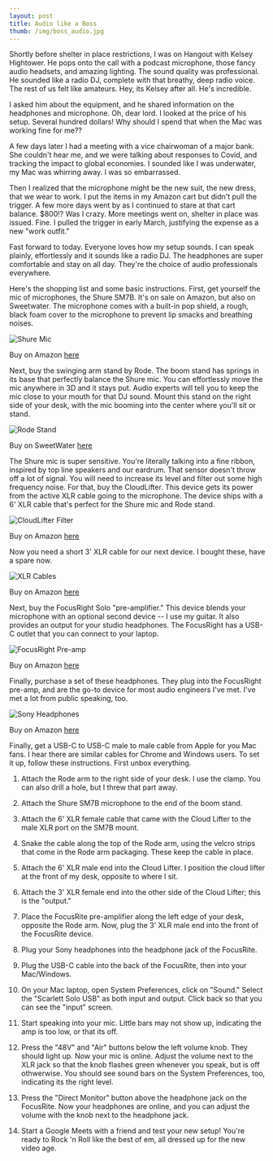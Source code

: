 ```yaml
---
layout: post
title: Audio like a Boss
thumb: /img/boss_audio.jpg
---
```


Shortly before shelter in place restrictions, I was on Hangout with Kelsey Hightower.   He pops onto the call with a podcast microphone, those fancy audio headsets, and amazing lighting.  The sound quality was professional.  He sounded like a radio DJ, complete with that breathy, deep radio voice.  The rest of us felt like amateurs.  Hey, its Kelsey after all.  He's incredible.

I asked him about the equipment, and he shared information on the headphones and microphone.  Oh, dear lord. I looked at the price of his setup. Several hundred dollars! Why should I spend that when the Mac was working fine for me??

A few days later I had a meeting with a vice chairwoman of a major bank.  She couldn't hear me, and we were talking about responses to Covid, and tracking the impact to global economies.  I sounded like I was underwater, my Mac was whirring away.  I was so embarrassed.

Then I realized that the microphone might be the new suit, the new dress, that we wear to work.  I put the items in my Amazon cart but didn't pull the trigger.  A few more days went by as I continued to stare at that cart balance.  $800!?  Was I crazy.  More meetings went on, shelter in place was issued.  Fine. I pulled the trigger in early March, justifying the expense as a new "work outfit."

Fast forward to today.  Everyone loves how my setup sounds.  I can speak plainly, effortlessly and it sounds like a radio DJ.  The headphones are super comfortable and stay on all day.  They're the choice of audio professionals everywhere.

Here's the shopping list and some basic instructions.  First, get yourself the mic of microphones, the Shure SM7B.  It's on sale on Amazon, but also on Sweetwater.  The microphone comes with a built-in pop shield, a rough, black foam cover to the microphone to prevent lip smacks and breathing noises.

![Shure Mic](https://scott.ai/img/boss_audio_mic.jpg)

Buy on Amazon [here](https://www.amazon.com/gp/product/B0002E4Z8M/ref=ox_sc_act_title_1?smid=ATVPDKIKX0DER&psc=1)

Next, buy the swinging arm stand by Rode. The boom stand has springs in its base that perfectly balance the
Shure mic. You can effortlessly move the mic anywhere in 3D and it stays put.  Audio experts
will tell you to keep the mic close to your mouth for that DJ sound.  Mount this stand on the right side
of your desk, with the mic booming into the center where you'll sit or stand.

![Rode Stand](https://scott.ai/img/boss_audio_arm.jpg)

Buy on SweetWater [here](https://www.sweetwater.com/store/detail/PSA1Rode--rode-psa1-professional-studio-boom-arm)

The Shure mic is super sensitive.  You're literally talking into a fine ribbon, inspired by top line speakers and our eardrum. That sensor doesn't throw off a lot  of signal.  You will need to increase its level
and filter out some high frequency noise. For that, buy the CloudLifter.  This device gets its power from
the active XLR cable going to the microphone.  The device ships with a 6' XLR cable that's perfect for
the Shure mic and Rode stand.

![CloudLifter Filter](https://scott.ai/img/boss_audio_filter.jpg)

Buy on Amazon [here](https://www.amazon.com/Cloud-Microphones-CL-1-Cloudlifter-1-channel/dp/B004MQSV04/ref=sr_1_1?dchild=1&keywords=cloud+lifter&qid=1588636762&s=musical-instruments&sr=1-1)

Now you need a short 3' XLR cable for our next device.  I bought these, have a spare now.

![XLR Cables](https://scott.ai/img/boss_audio_xlr.jpg)

Buy on Amazon [here](https://www.amazon.com/gp/product/B00KO8VY4O/ref=ox_sc_act_image_2?smid=A1AMUYYA3CT6HJ&psc=1)

Next, buy the FocusRight Solo "pre-amplifier."  This device blends your microphone with an optional
second device -- I use my guitar. It also provides an output for your studio headphones.  The FocusRight
has a USB-C outlet that you can connect to your laptop.

![FocusRight Pre-amp](https://scott.ai/img/boss_audio_amp.jpg)

Buy on Amazon [here](https://www.amazon.com/Focusrite-Scarlett-Audio-Interface-Tools/dp/B07QR6Z1JB/ref=sr_1_1?crid=2OOWXAB3PYIH1&dchild=1&keywords=focusrite+scarlett+solo&qid=1588636673&s=musical-instruments&sprefix=foc%2Cmi%2C217&sr=1-1)

Finally, purchase a set of these headphones.  They plug into the FocusRight pre-amp, and are the
go-to device for most audio engineers I've met. I've met a lot from public speaking, too.

![Sony Headphones](https://scott.ai/img/boss_audio_headphones.jpg)

Buy on Amazon [here](https://www.amazon.com/Sony-MDR7506-Professional-Diaphragm-Headphone/dp/B000AJIF4E/ref=sr_1_2?dchild=1&keywords=sony+headphones&qid=1588638571&s=musical-instruments&sr=1-2)

Finally, get a USB-C to USB-C male to male cable from Apple for you Mac fans.  I hear there are similar cables for Chrome and Windows users.  To set it up, follow these instructions.  First unbox everything.

1. Attach the Rode arm to the right side of your desk.  I use the clamp. You can also drill a hole, but I threw that part away.

2. Attach the Shure SM7B microphone to the end of the boom stand. 

3. Attach the 6' XLR female cable that came with the Cloud Lifter to the male XLR port on the SM7B mount.

4. Snake the cable along the top of the Rode arm, using the velcro strips that come in the Rode arm packaging.  These keep the cable in place.

5. Attach the 6' XLR male end into the Cloud Lifter.  I position the cloud lifter at the front of my desk, opposite to where I sit.

6. Attach the 3' XLR female end into the other side of the Cloud Lifter; this is the "output."

7. Place the FocusRite pre-amplifier along the left edge of your desk, opposite the Rode arm.  Now, plug
the 3' XLR male end into the front of the FocusRite device.

8. Plug your Sony headphones into the headphone jack of the FocusRite.

9. Plug the USB-C cable into the back of the FocusRite, then into your Mac/Windows.

10. On your Mac laptop, open System Preferences, click on "Sound."  Select the "Scarlett Solo USB" as
both input and output.  Click back so that you can see the "input" screen.

11. Start speaking into your mic.  Little bars may not show up, indicating the amp is too low, or that
its off. 

12. Press the "48V" and "Air" buttons below the left volume knob.  They should light up. Now your mic is online.  Adjust the volume next to the XLR jack so that the knob flashes green whenever you speak, but is
off othwerwise.  You should see sound bars on the System Preferences, too, indicating  its the right level.

13. Press the "Direct Monitor" button above the headphone jack on the FocusRite.  Now your headphones are online, and you can adjust the volume with the knob next to the headphone jack.

14. Start a Google Meets with a friend and test your new setup!   You're ready to Rock 'n Roll like the best
of em, all dressed up for the new video age.
